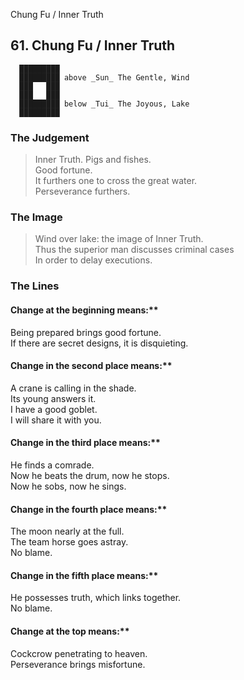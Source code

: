 Chung Fu / Inner Truth
## 61. Chung Fu / Inner Truth
      █████████
      █████████ above _Sun_ The Gentle, Wind  
      ███   ███
      ███   ███
      █████████ below _Tui_ The Joyous, Lake  
      █████████
### The Judgement
> Inner Truth. Pigs and fishes.  
 Good fortune.  
 It furthers one to cross the great water.  
 Perseverance furthers.
### The Image
> Wind over lake: the image of Inner Truth.  
 Thus the superior man discusses criminal cases  
 In order to delay executions.
### The Lines

#### Change at the beginning means:**  
 Being prepared brings good fortune.  
 If there are secret designs, it is disquieting.
#### Change in the second place means:**  
 A crane is calling in the shade.  
 Its young answers it.  
 I have a good goblet.  
 I will share it with you.
#### Change in the third place means:**  
 He finds a comrade.  
 Now he beats the drum, now he stops.  
 Now he sobs, now he sings.
#### Change in the fourth place means:**  
 The moon nearly at the full.  
 The team horse goes astray.  
 No blame.
#### Change in the fifth place means:**  
 He possesses truth, which links together.  
 No blame.
#### Change at the top means:**  
 Cockcrow penetrating to heaven.  
 Perseverance brings misfortune.



